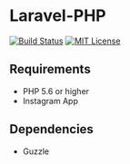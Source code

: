 # Laravel-PHP

[![Build Status](https://travis-ci.org/marvinosswald/instagram-php.svg?branch=master)](https://travis-ci.org/marvinosswald/instagram-php)
[![MIT License](https://img.shields.io/packagist/l/marvinosswald/laravel-socialmedia.svg?style=flat-square)](https://packagist.org/packages/marvinosswald/laravel-socialmedia)

## Requirements

- PHP 5.6 or higher
- Instagram App

## Dependencies
- Guzzle

